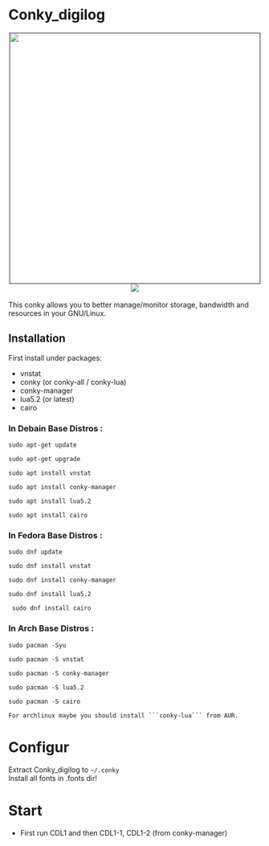 #  Conky_digilog <br/>
<div align="center"><a href=""><img src="http://s8.picofile.com/file/8352588468/sc.png"  width="500"></a></div>
<div align="center"><a href=""><img src="http://s9.picofile.com/file/8352585384/coccccc.gif"></a></div><br/>
This conky allows you to better manage/monitor  storage, bandwidth and resources in your GNU/Linux.

## Installation
First install under packages:
- vnstat
- conky (or conky-all / conky-lua)
- conky-manager
- lua5.2 (or latest)
- cairo

###  In Debain Base Distros :
	
	
    sudo apt-get update 
 
    sudo apt-get upgrade

    sudo apt install vnstat 

    sudo apt install conky-manager
    
    sudo apt install lua5.2
    
    sudo apt install cairo
    
 	
### In Fedora Base Distros :

    sudo dnf update

    sudo dnf install vnstat

    sudo dnf install conky-manager
    
    sudo dnf install lua5.2
    
     sudo dnf install cairo
	
### In Arch Base Distros :
	
	sudo pacman -Syu
	
	sudo pacman -S vnstat
	
	sudo pacman -S conky-manager
	
	sudo pacman -S lua5.2
	
	sudo pacman -S cairo
	
 `For archlinux maybe you should install ```conky-lua``` from AUR.`
# Configur 
Extract Conky_digilog to `~/.conky` <br/>
Install all fonts in .fonts dir!
# Start 
- First run CDL1 and then CDL1-1, CDL1-2 (from conky-manager)
 
